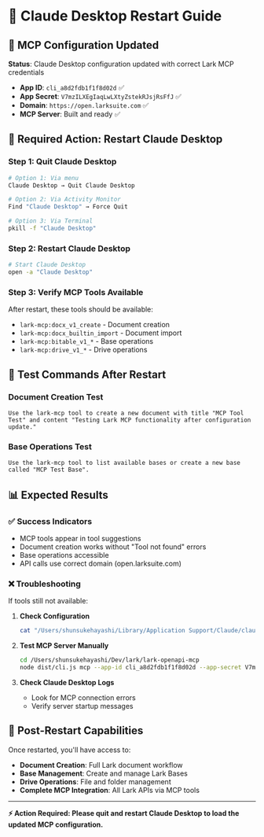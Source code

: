 # 🔄 Claude Desktop Restart Guide

## 🚨 MCP Configuration Updated

**Status**: Claude Desktop configuration updated with correct Lark MCP credentials
- **App ID**: `cli_a8d2fdb1f1f8d02d` ✅
- **App Secret**: `V7mzILXEgIaqLwLXtyZstekRJsjRsFfJ` ✅  
- **Domain**: `https://open.larksuite.com` ✅
- **MCP Server**: Built and ready ✅

## 🔄 Required Action: Restart Claude Desktop

### Step 1: Quit Claude Desktop
```bash
# Option 1: Via menu
Claude Desktop → Quit Claude Desktop

# Option 2: Via Activity Monitor
Find "Claude Desktop" → Force Quit

# Option 3: Via Terminal
pkill -f "Claude Desktop"
```

### Step 2: Restart Claude Desktop
```bash
# Start Claude Desktop
open -a "Claude Desktop"
```

### Step 3: Verify MCP Tools Available
After restart, these tools should be available:
- `lark-mcp:docx_v1_create` - Document creation
- `lark-mcp:docx_builtin_import` - Document import
- `lark-mcp:bitable_v1_*` - Base operations
- `lark-mcp:drive_v1_*` - Drive operations

## 🧪 Test Commands After Restart

### Document Creation Test
```
Use the lark-mcp tool to create a new document with title "MCP Tool Test" and content "Testing Lark MCP functionality after configuration update."
```

### Base Operations Test  
```
Use the lark-mcp tool to list available bases or create a new base called "MCP Test Base".
```

## 📊 Expected Results

### ✅ Success Indicators
- MCP tools appear in tool suggestions
- Document creation works without "Tool not found" errors
- Base operations accessible
- API calls use correct domain (open.larksuite.com)

### ❌ Troubleshooting

If tools still not available:

1. **Check Configuration**
   ```bash
   cat "/Users/shunsukehayashi/Library/Application Support/Claude/claude_desktop_config.json"
   ```

2. **Test MCP Server Manually**
   ```bash
   cd /Users/shunsukehayashi/Dev/lark/lark-openapi-mcp
   node dist/cli.js mcp --app-id cli_a8d2fdb1f1f8d02d --app-secret V7mzILXEgIaqLwLXtyZstekRJsjRsFfJ --domain https://open.larksuite.com --mode stdio
   ```

3. **Check Claude Desktop Logs**
   - Look for MCP connection errors
   - Verify server startup messages

## 🎯 Post-Restart Capabilities

Once restarted, you'll have access to:
- **Document Creation**: Full Lark document workflow
- **Base Management**: Create and manage Lark Bases
- **Drive Operations**: File and folder management
- **Complete MCP Integration**: All Lark APIs via MCP tools

---

**⚡ Action Required: Please quit and restart Claude Desktop to load the updated MCP configuration.**